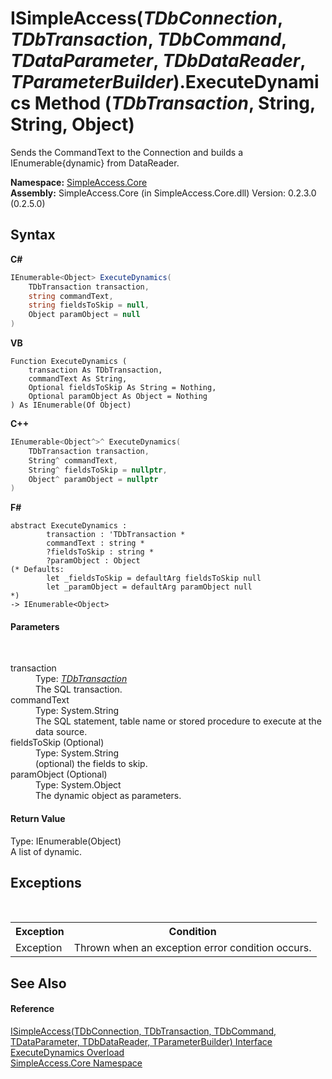 # ISimpleAccess(*TDbConnection*, *TDbTransaction*, *TDbCommand*, *TDataParameter*, *TDbDataReader*, *TParameterBuilder*).ExecuteDynamics Method (*TDbTransaction*, String, String, Object)
 

Sends the CommandText to the Connection and builds a IEnumerable{dynamic} from DataReader.

**Namespace:**&nbsp;<a href="N_SimpleAccess_Core">SimpleAccess.Core</a><br />**Assembly:**&nbsp;SimpleAccess.Core (in SimpleAccess.Core.dll) Version: 0.2.3.0 (0.2.5.0)

## Syntax

**C#**<br />
``` C#
IEnumerable<Object> ExecuteDynamics(
	TDbTransaction transaction,
	string commandText,
	string fieldsToSkip = null,
	Object paramObject = null
)
```

**VB**<br />
``` VB
Function ExecuteDynamics ( 
	transaction As TDbTransaction,
	commandText As String,
	Optional fieldsToSkip As String = Nothing,
	Optional paramObject As Object = Nothing
) As IEnumerable(Of Object)
```

**C++**<br />
``` C++
IEnumerable<Object^>^ ExecuteDynamics(
	TDbTransaction transaction, 
	String^ commandText, 
	String^ fieldsToSkip = nullptr, 
	Object^ paramObject = nullptr
)
```

**F#**<br />
``` F#
abstract ExecuteDynamics : 
        transaction : 'TDbTransaction * 
        commandText : string * 
        ?fieldsToSkip : string * 
        ?paramObject : Object 
(* Defaults:
        let _fieldsToSkip = defaultArg fieldsToSkip null
        let _paramObject = defaultArg paramObject null
*)
-> IEnumerable<Object> 

```


#### Parameters
&nbsp;<dl><dt>transaction</dt><dd>Type: <a href="T_SimpleAccess_Core_ISimpleAccess_6">*TDbTransaction*</a><br />The SQL transaction.</dd><dt>commandText</dt><dd>Type: System.String<br />The SQL statement, table name or stored procedure to execute at the data source.</dd><dt>fieldsToSkip (Optional)</dt><dd>Type: System.String<br />(optional) the fields to skip.</dd><dt>paramObject (Optional)</dt><dd>Type: System.Object<br />The dynamic object as parameters.</dd></dl>

#### Return Value
Type: IEnumerable(Object)<br />A list of dynamic.

## Exceptions
&nbsp;<table><tr><th>Exception</th><th>Condition</th></tr><tr><td>Exception</td><td>Thrown when an exception error condition occurs.</td></tr></table>

## See Also


#### Reference
<a href="T_SimpleAccess_Core_ISimpleAccess_6">ISimpleAccess(TDbConnection, TDbTransaction, TDbCommand, TDataParameter, TDbDataReader, TParameterBuilder) Interface</a><br /><a href="Overload_SimpleAccess_Core_ISimpleAccess_6_ExecuteDynamics">ExecuteDynamics Overload</a><br /><a href="N_SimpleAccess_Core">SimpleAccess.Core Namespace</a><br />